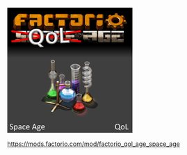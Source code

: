 ![Thumbnail](https://github.com/Ingo-Igel/factorio_qol_age_space_age/blob/main/thumbnail.png?raw=true)

https://mods.factorio.com/mod/factorio_qol_age_space_age
